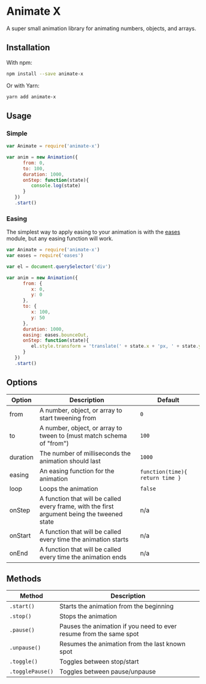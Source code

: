 # Animate X

A super small animation library for animating numbers, objects, and arrays.

## Installation

With npm:

```bash
npm install --save animate-x
```

Or with Yarn:

```bash
yarn add animate-x
```

## Usage

### Simple

```javascript
var Animate = require('animate-x')

var anim = new Animation({
      from: 0,
      to: 100,
      duration: 1000,
      onStep: function(state){
         console.log(state)
      }
   })
   .start()
```


### Easing

The simplest way to apply easing to your animation is with the [eases](https://www.npmjs.com/package/eases) module, but any easing function will work.

```javascript
var Animate = require('animate-x')
var eases = require('eases')

var el = document.querySelector('div')

var anim = new Animation({
      from: {
         x: 0,
         y: 0
      },
      to: {
         x: 100,
         y: 50
      },
      duration: 1000,
      easing: eases.bounceOut,
      onStep: function(state){
         el.style.transform = 'translate(' + state.x + 'px, ' + state.y + 'px)'
      }
   })
   .start()
```

## Options

Option | Description | Default
--- | --- | ---
from | A number, object, or array to start tweening from | `0`
to | A number, object, or array to tween to (must match schema of "from") | `100`
duration | The number of milliseconds the animation should last | `1000`
easing | An easing function for the animation | `function(time){ return time }`
loop | Loops the animation | `false`
onStep | A function that will be called every frame, with the first argument being the tweened state | n/a
onStart | A function that will be called every time the animation starts | n/a
onEnd | A function that will be called every time the animation ends | n/a

## Methods

Method | Description
--- | ---
`.start()` | Starts the animation from the beginning
`.stop()` | Stops the animation
`.pause()` | Pauses the animation if you need to ever resume from the same spot
`.unpause()` | Resumes the animation from the last known spot
`.toggle()` | Toggles between stop/start
`.togglePause()` | Toggles between pause/unpause